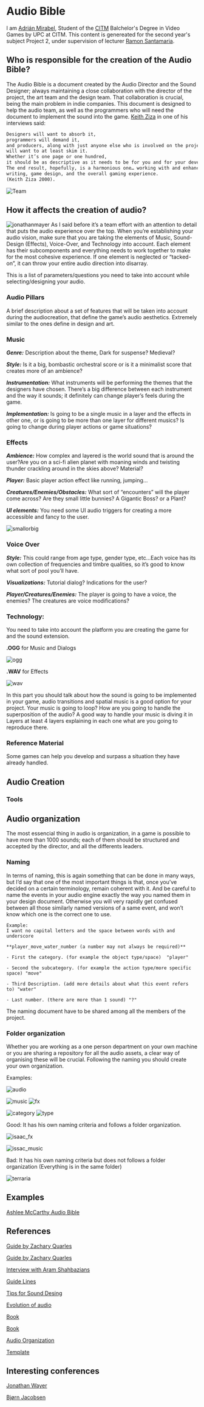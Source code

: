 # Audio Bible

I am [Adrián Mirabel](https://www.linkedin.com/in/m1r4b3l/), Student of the [CITM](https://www.citm.upc.edu/ing/estudis/graus-videojocs/) Balchelor's Degree in Video Games by UPC at CITM. This content is genereated for the second year's subject Project 2, under supervision of lecturer [Ramon Santamaria](https://www.linkedin.com/in/raysan/).

## Who is responsible for the creation of the Audio Bible?

The Audio Bible is a document created by the Audio Director and the Sound Designer; always maintaining a close collaboration with the director of the project, the art team and the design team.
That collaboration is crucial, being the main problem in indie companies.
This document is designed to help the audio team, as well as the programmers who will need the document to implement the sound into the game. 
[Keith Ziza](http://keithzizza.com/) in one of his interviews said:

```markdown
Designers will want to absorb it, 
programmers will demand it, 
and producers, along with just anyone else who is involved on the project, 
will want to at least skim it. 
Whether it’s one page or one hundred, 
it should be as descriptive as it needs to be for you and for your development team. 
The end result, hopefully, is a harmonious one… working with and enhancing graphics, 
writing, game design, and the overall gaming experience. 
(Keith Ziza 2000).
```

![Team](https://user-images.githubusercontent.com/45202028/75965295-e19f3900-5ec8-11ea-954a-c28072449f54.jpg)

## How it affects the creation of audio?
![jonathanmayer](https://user-images.githubusercontent.com/45202028/75965454-24f9a780-5ec9-11ea-9b29-ab42553b837c.jpg)
As I said before it’s a team effort with an attention to detail that puts the audio experience over the top.  When you’re establishing your audio vision, make sure that you are taking the elements of Music, Sound-Design (Effects), Voice-Over, and Technology into account.  Each element has their subcomponents and everything needs to work together to make for the most cohesive experience.  If one element is neglected or “tacked-on”, it can throw your entire audio direction into disarray.

This is a list of parameters/questions you need to take into account while selecting/designing your audio.

### Audio Pillars

A brief description about a set of features that will be taken into account during the audiocreation, that define the game’s audio aesthetics. Extremely similar to the ones define in design and art.

### Music

**_Genre:_** Description about the theme, Dark for suspense? Medieval?

**_Style:_** Is it a big, bombastic orchestral score or is it a minimalist score that creates more of an ambience?

**_Instrumentation:_** What instruments will be performing the themes that the designers have chosen. There’s a big difference between each instrument and the way it sounds; it definitely can change player’s feels during the game.

**_Implementation:_** Is going to be a single music in a layer and the effects in other one, or is going to be more than one layer for different musics? Is going to change during player actions or game situations?

### Effects

**_Ambience:_** How complex and layered is the world sound that is around the user?Are you on a sci-fi alien planet with moaning winds and twisting thunder crackling around in the skies above? Material?

**_Player:_** Basic player action effect like running, jumping...

**_Creatures/Enemies/Obstacles:_** What sort of “encounters” will the player come across?
Are they small little bunnies? A Gigantic Boss? or a Plant?                                 

**_UI elements:_** You need some UI audio triggers for creating a more accessible and fancy to the user.

![smallorbig](https://user-images.githubusercontent.com/45202028/75965494-304cd300-5ec9-11ea-9c2c-71196b65240b.jpg)

### Voice Over

**_Style:_** This could range from age type, gender type, etc…Each voice has its own collection of frequencies and timbre qualities, so it’s good to know what sort of pool you’ll have.

**_Visualizations:_** Tutorial dialog? Indications for the user?

**_Player/Creatures/Enemies:_** The player is going to have a voice, the enemies? The creatures are voice modifications?

### Technology:
You need to take into account the platform you are creating the game for and the sound extension.

**.OGG** for Music and Dialogs 

![ogg](https://user-images.githubusercontent.com/45202028/75965546-3e9aef00-5ec9-11ea-82d7-e96f2f8d9542.png)

**.WAV** for Effects 

![wav](https://user-images.githubusercontent.com/45202028/75965576-478bc080-5ec9-11ea-8d65-4b414d5d365a.png)

In this part you should talk about how the sound is going to be implemented in your game, audio transitions and spatial music is a good option for your project. Your music is going to loop? How are you going to handle the superposition of the audio?
A good way to handle your music is diving it in Layers at least 4 layers explaining in each one what are you going to reproduce there.

### Reference Material

Some games can help you develop and surpass a situation they have already handled. 

## Audio Creation

### Tools

### 

## Audio organization 
The most essencial thing in audio is organization, in a game is possible to have more than 1000 sounds; each of them should be structured and accepted by the director, and all the differents leaders. 

### Naming
In terms of naming, this is again something that can be done in many ways, but I’d say that one of the most important things is that, once you’ve decided on a certain terminology, remain coherent with it. And be careful to name the events in your audio engine exactly the way you named them in your design document. Otherwise you will very rapidly get confused between all those similarly named versions of a same event, and won’t know which one is the correct one to use.

```
Example: 
I want no capital letters and the space between words with and underscore

**player_move_water_number (a number may not always be required)**

- First the category. (for example the object type/space)  "player" 

- Second the subcategory. (for example the action type/more specific space) "move"

- Third Description. (add more details about what this event refers to) "water"

- Last number. (there are more than 1 sound) "?"
```
The naming document have to be shared among all the members of the project.


### Folder organization
Whether you are working as a one person department on your own machine or you are sharing a repository for all the audio assets, a clear way of organising these will be crucial.
Following the naming you should create your own organization.

Examples:

![audio](https://user-images.githubusercontent.com/45202028/75965110-9edd6100-5ec8-11ea-8afb-adc1ee0e9a65.PNG)

![music](https://user-images.githubusercontent.com/45202028/75965603-54101900-5ec9-11ea-9bd0-71490981cafd.PNG)
![fx](https://user-images.githubusercontent.com/45202028/75965626-5c685400-5ec9-11ea-987e-9ede522287ff.PNG)

![category](https://user-images.githubusercontent.com/45202028/75965672-6c803380-5ec9-11ea-9772-06d6d27f596b.PNG)
![type](https://user-images.githubusercontent.com/45202028/75965646-638f6200-5ec9-11ea-8544-6c3090b5300f.PNG)

Good: It has his own naming criteria and follows a folder organization.

![isaac_fx](https://user-images.githubusercontent.com/45202028/75965698-76099b80-5ec9-11ea-8029-14ef5d5c0a3c.jpg)

![issac_music](https://user-images.githubusercontent.com/45202028/75965719-7d30a980-5ec9-11ea-828a-40b4025b9756.jpg)

Bad:  It has his own naming criteria but does not follows a folder organization (Everything is in the same folder)

![terraria](https://user-images.githubusercontent.com/45202028/75965740-83bf2100-5ec9-11ea-8ac3-23b456730e4b.jpg)

## Examples
[Ashlee McCarthy Audio Bible](https://ashleemccarthy.wordpress.com/2013/06/06/sound-design-document/)

## References
[Guide by Zachary Quarles](https://www.asoundeffect.com/game-audio-design-document/)

[Guide by Zachary Quarles](http://zacharyquarles.com/blog/?p=518)

[Interview with Aram Shahbazians](https://professionalcomposers.com/sound-design-for-video-games/)

[Guide Lines](http://www.dreamquakestudios.com/ADD.html)

[Tips for Sound Desing](https://gameanalytics.com/blog/9-sound-design-tips-to-improve-your-games-audio.html)

[Evolution of audio](https://altagram.com/es/music-sound-design-video-games/)

[Book](https://books.google.es/books?id=gnw0Zb4St-wC&pg=PA89&lpg=PA89&dq=audio+design+document+(add)+responsable&source=bl&ots=4cmXkwxntF&sig=ACfU3U0viWwpUndyN551hSTlHPfxwWd2Iw&hl=es&sa=X&ved=2ahUKEwiIzqCw4P7nAhUL6OAKHWm9DrQQ6AEwAXoECAoQAQ#v=onepage&q&f=false)

[Book](http://ptgmedia.pearsoncmg.com/images/9780321961587/samplepages/9780321961587.pdf)

[Audio Organization](https://annesoaudio.com/2016/07/07/game-audio-asset-naming-and-organisation/)

[Template](https://docs.google.com/spreadsheets/d/1Nbn7e6UWmtJ4XOHbYsWqGUJNTdJXgSUZLlATrdIarSM/edit#gid=0)

## Interesting conferences
[Jonathan Wayer](https://www.youtube.com/watch?v=7p9rqo2I_Hs)

[Bjørn Jacobsen](https://www.youtube.com/watch?v=HLOmk6ly_CE&t=829s)



